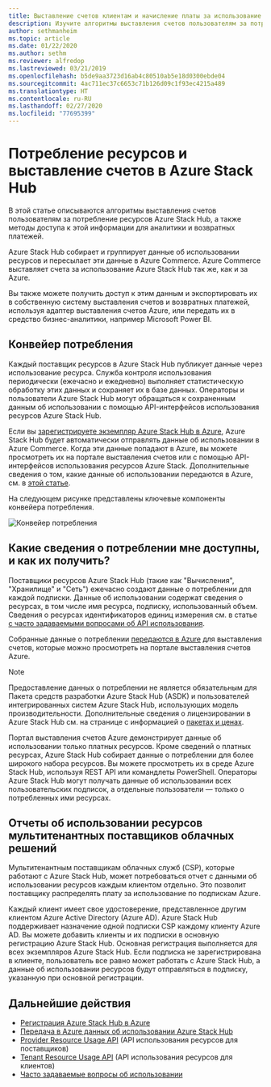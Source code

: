 ```yaml
---
title: Выставление счетов клиентам и начисление платы за использование Azure Stack Hub
description: Изучите алгоритмы выставления счетов пользователям за потребление ресурсов Azure Stack Hub, а также методы доступа к этой информации для аналитики и возвратных платежей.
author: sethmanheim
ms.topic: article
ms.date: 01/22/2020
ms.author: sethm
ms.reviewer: alfredop
ms.lastreviewed: 03/21/2019
ms.openlocfilehash: b5de9aa3723d16ab4c80510ab5e18d0300ebde04
ms.sourcegitcommit: 4ac711ec37c6653c71b126d09c1f93ec4215a489
ms.translationtype: HT
ms.contentlocale: ru-RU
ms.lasthandoff: 02/27/2020
ms.locfileid: "77695399"
---
```

# <a name="usage-and-billing-in-azure-stack-hub"></a>Потребление ресурсов и выставление счетов в Azure Stack Hub

В этой статье описываются алгоритмы выставления счетов пользователям за потребление ресурсов Azure Stack Hub, а также методы доступа к этой информации для аналитики и возвратных платежей.

Azure Stack Hub собирает и группирует данные об использовании ресурсов и пересылает эти данные в Azure Commerce. Azure Commerce выставляет счета за использование Azure Stack Hub так же, как и за Azure.

Вы также можете получить доступ к этим данным и экспортировать их в собственную систему выставления счетов и возвратных платежей, используя адаптер выставления счетов Azure, или передать их в средство бизнес-аналитики, например Microsoft Power BI.

## <a name="usage-pipeline"></a>Конвейер потребления

Каждый поставщик ресурсов в Azure Stack Hub публикует данные через использование ресурса. Служба контроля использования периодически (ежечасно и ежедневно) выполняет статистическую обработку этих данных и сохраняет их в базе данных. Операторы и пользователи Azure Stack Hub могут обращаться к сохраненным данным об использовании с помощью API-интерфейсов использования ресурсов Azure Stack Hub.

Если вы [зарегистрируете экземпляр Azure Stack Hub в Azure](azure-stack-registration.md), Azure Stack Hub будет автоматически отправлять данные об использовании в Azure Commerce. Когда эти данные попадают в Azure, вы можете просмотреть их на портале выставления счетов или с помощью API-интерфейсов использования ресурсов Azure Stack. Дополнительные сведения о том, какие данные об использовании передаются в Azure, см. в [этой статье](azure-stack-usage-reporting.md).  

На следующем рисунке представлены ключевые компоненты конвейера потребления.

![Конвейер потребления](media/azure-stack-billing-and-chargeback/usagepipeline.png)

## <a name="what-usage-information-can-i-find-and-how"></a>Какие сведения о потреблении мне доступны, и как их получить?

Поставщики ресурсов Azure Stack Hub (такие как "Вычисления", "Хранилище" и "Сеть") ежечасно создают данные о потреблении для каждой подписки. Данные об использовании содержат сведения о ресурсах, в том числе имя ресурса, подписку, использованный объем. Сведения о ресурсах идентификаторов единиц измерения см. в статье [с часто задаваемыми вопросами об API использования](azure-stack-usage-related-faq.md).

Собранные данные о потреблении [передаются в Azure](azure-stack-usage-reporting.md) для выставления счетов, которые можно просмотреть на портале выставления счетов Azure.

> [!NOTE]  
> Предоставление данных о потреблении не является обязательным для Пакета средств разработки Azure Stack Hub (ASDK) и пользователей интегрированных систем Azure Stack Hub, использующих модель производительности. Дополнительные сведения о лицензировании в Azure Stack Hub см. на странице с информацией о [пакетах и ценах](https://azure.microsoft.com/mediahandler/files/resourcefiles/5bc3f30c-cd57-4513-989e-056325eb95e1/Azure-Stack-packaging-and-pricing-datasheet.pdf).

Портал выставления счетов Azure демонстрирует данные об использовании только платных ресурсов. Кроме сведений о платных ресурсах, Azure Stack Hub собирает данные о потреблении для более широкого набора ресурсов. Вы можете просмотреть их в среде Azure Stack Hub, используя REST API или командлеты PowerShell. Операторы Azure Stack Hub могут получать данные об использовании всех пользовательских подписок, а отдельные пользователи — только о потребленных ими ресурсах.

## <a name="usage-reporting-for-multi-tenant-cloud-solution-providers"></a>Отчеты об использовании ресурсов мультитенантных поставщиков облачных решений

Мультитенантным поставщикам облачных служб (CSP), которые работают с Azure Stack Hub, может потребоваться отчет с данными об использовании ресурсов каждым клиентом отдельно. Это позволит поставщику распределять плату за использование по подпискам Azure.

Каждый клиент имеет свое удостоверение, представленное другим клиентом Azure Active Directory (Azure AD). Azure Stack Hub поддерживает назначение одной подписки CSP каждому клиенту Azure AD. Вы можете добавить клиенты и их подписки в основную регистрацию Azure Stack Hub. Основная регистрация выполняется для всех экземпляров Azure Stack Hub. Если подписка не зарегистрирована в клиенте, пользователь все равно может работать с Azure Stack Hub, а данные об использовании ресурсов будут отправляться в подписку, указанную при основной регистрации.

## <a name="next-steps"></a>Дальнейшие действия

- [Регистрация Azure Stack Hub в Azure](azure-stack-registration.md)
- [Передача в Azure данных об использовании Azure Stack Hub](azure-stack-usage-reporting.md)
- [Provider Resource Usage API](azure-stack-provider-resource-api.md) (API использования ресурсов для поставщиков)
- [Tenant Resource Usage API](azure-stack-tenant-resource-usage-api.md) (API использования ресурсов для клиентов)
- [Часто задаваемые вопросы об использовании](azure-stack-usage-related-faq.md)
